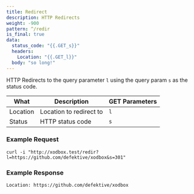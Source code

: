 ```yaml
---
title: Redirect
description: HTTP Redirects
weight: -900
pattern: ^/redir
is_final: true
data:
  status_code: "{{.GET_s}}"
  headers:
    Location: "{{.GET_l}}"
  body: "so long!"
---
```


HTTP Redirects to the query parameter `l` using the query param `s` as the status code.

| What     | Description             | GET Parameters |
|----------|-------------------------|----------------|
| Location | Location to redirect to | `l`            |
| Status   | HTTP status code        | `s`            |

### Example Request

```shell
curl -i "http://xodbox.test/redir?l=https://github.com/defektive/xodbox&s=301"
```

### Example Response

```txt
Location: https://github.com/defektive/xodbox
```
